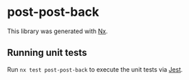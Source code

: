 # post-post-back

This library was generated with [Nx](https://nx.dev).

## Running unit tests

Run `nx test post-post-back` to execute the unit tests via [Jest](https://jestjs.io).

